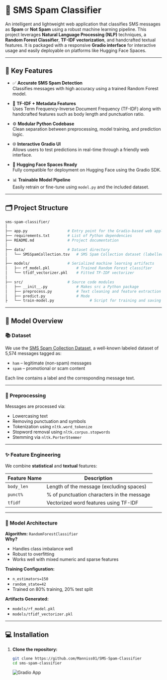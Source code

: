 # 📩 SMS Spam Classifier

An intelligent and lightweight web application that classifies SMS messages as **Spam** or **Not Spam** using a robust machine learning pipeline. This project leverages **Natural Language Processing (NLP)** techniques, a **Random Forest Classifier**, **TF-IDF vectorization**, and handcrafted textual features. It is packaged with a responsive **Gradio interface** for interactive usage and easily deployable on platforms like Hugging Face Spaces.

---

## 📌 Key Features

- ✅ **Accurate SMS Spam Detection**  
  Classifies messages with high accuracy using a trained Random Forest model.

- 🧠 **TF-IDF + Metadata Features**  
  Uses Term Frequency-Inverse Document Frequency (TF-IDF) along with handcrafted features such as body length and punctuation ratio.

- ⚙️ **Modular Python Codebase**  
  Clean separation between preprocessing, model training, and prediction logic.

- 🌐 **Interactive Gradio UI**  
  Allows users to test predictions in real-time through a friendly web interface.

- 🚀 **Hugging Face Spaces Ready**  
  Fully compatible for deployment on Hugging Face using the Gradio SDK.

- 📊 **Trainable Model Pipeline**  
  Easily retrain or fine-tune using `model.py` and the included dataset.

---

## 🗂️ Project Structure
``` bash
sms-spam-classifier/
│
├── app.py                  # Entry point for the Gradio-based web application
├── requirements.txt        # List of Python dependencies
├── README.md               # Project documentation
│
├── data/                   # Dataset directory
│   └── SMSSpamCollection.tsv   # SMS Spam Collection dataset (labelled messages)
│
├── models/                 # Serialized machine learning artifacts
│   ├── rf_model.pkl            # Trained Random Forest classifier
│   └── tfidf_vectorizer.pkl    # Fitted TF-IDF vectorizer
│
├── src/                    # Source code modules
│   ├── __init__.py             # Makes src a Python package
│   ├── preprocess.py           # Text cleaning and feature extraction utilities
│   ├── predict.py              # Mode
├   └── train-model.py                # Script for training and saving the ML model and vectorizer
```

---
## 🧠 Model Overview

### 📚 Dataset

We use the [SMS Spam Collection Dataset](https://www.kaggle.com/datasets/uciml/sms-spam-collection-dataset), a well-known labeled dataset of 5,574 messages tagged as:
- `ham` – legitimate (non-spam) messages
- `spam` – promotional or scam content

Each line contains a label and the corresponding message text.

---

### 🧪 Preprocessing

Messages are processed via:

- Lowercasing text
- Removing punctuation and symbols
- Tokenization using `nltk.word_tokenize`
- Stopword removal using `nltk.corpus.stopwords`
- Stemming via `nltk.PorterStemmer`

---

### ✨ Feature Engineering

We combine **statistical** and **textual** features:

| Feature Name   | Description                                 |
|----------------|---------------------------------------------|
| `body_len`     | Length of the message (excluding spaces)     |
| `punct%`       | % of punctuation characters in the message   |
| `tfidf`        | Vectorized word features using TF-IDF        |

---

### 🤖 Model Architecture

**Algorithm:** `RandomForestClassifier`  
**Why?**
- Handles class imbalance well
- Robust to overfitting
- Works well with mixed numeric and sparse features

**Training Configuration:**
- `n_estimators=150`
- `random_state=42`
- Trained on 80% training, 20% test split

**Artifacts Generated:**
- `models/rf_model.pkl`
- `models/tfidf_vectorizer.pkl`

---

## 💻 Installation

1. **Clone the repository:**
   ```bash
   git clone https://github.com/Manniss01/SMS-Spam-Classifier
   cd sms-spam-classifier
   ```
   ![Gradio App](https://raw.githubusercontent.com/your-username/sms-spam-classifier/main/demo.png)




